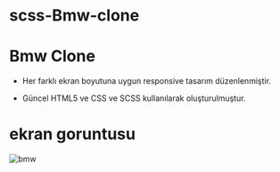 # scss-Bmw-clone

<h1> Bmw Clone </h1>

* Her farklı ekran boyutuna uygun responsive tasarım düzenlenmiştir.


 * Güncel HTML5 ve CSS ve SCSS kullanılarak oluşturulmuştur. 
 

<h1> ekran goruntusu </h1>

![bmw](https://github.com/user-attachments/assets/506c0eeb-9e9c-4b8f-bd9d-d350242341dd)
